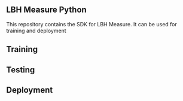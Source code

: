 ## LBH Measure Python
This repository contains the SDK for LBH Measure. 
It can be used for training and deployment 

## Training

## Testing

## Deployment

